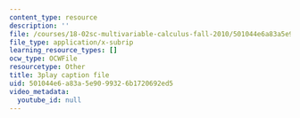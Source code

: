 ```yaml
---
content_type: resource
description: ''
file: /courses/18-02sc-multivariable-calculus-fall-2010/501044e6a83a5e9099326b1720692ed5_I2Z6K_g5kpc.vtt
file_type: application/x-subrip
learning_resource_types: []
ocw_type: OCWFile
resourcetype: Other
title: 3play caption file
uid: 501044e6-a83a-5e90-9932-6b1720692ed5
video_metadata:
  youtube_id: null
---
```


